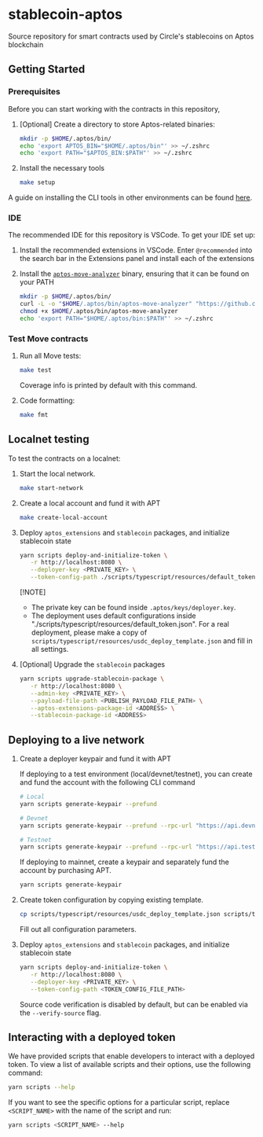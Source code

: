 # stablecoin-aptos

Source repository for smart contracts used by Circle's stablecoins on Aptos blockchain

## Getting Started

### Prerequisites

Before you can start working with the contracts in this repository,

1. [Optional] Create a directory to store Aptos-related binaries:

   ```bash
   mkdir -p $HOME/.aptos/bin/
   echo 'export APTOS_BIN="$HOME/.aptos/bin"' >> ~/.zshrc
   echo 'export PATH="$APTOS_BIN:$PATH"' >> ~/.zshrc
   ```

2. Install the necessary tools

   ```bash
   make setup
   ```

A guide on installing the CLI tools in other environments can be found [here](https://aptos.dev/en/build/cli).

### IDE

The recommended IDE for this repository is VSCode. To get your IDE set up:

1. Install the recommended extensions in VSCode. Enter `@recommended` into the search bar in the Extensions panel and install each of the extensions
2. Install the [`aptos-move-analyzer`](https://github.com/movebit/aptos-move-analyzer) binary, ensuring that it can be found on your PATH

   ```sh
   mkdir -p $HOME/.aptos/bin/
   curl -L -o "$HOME/.aptos/bin/aptos-move-analyzer" "https://github.com/movebit/aptos-move-analyzer/releases/download/v1.0.0/aptos-move-analyzer-mac-x86_64-v1.0.0"
   chmod +x $HOME/.aptos/bin/aptos-move-analyzer
   echo 'export PATH="$HOME/.aptos/bin:$PATH"' >> ~/.zshrc
   ```

### Test Move contracts

1. Run all Move tests:

   ```bash
   make test
   ```

   Coverage info is printed by default with this command.

2. Code formatting:

   ```bash
   make fmt
   ```

## Localnet testing

To test the contracts on a localnet:

1. Start the local network.

   ```sh
   make start-network
   ```

2. Create a local account and fund it with APT

   ```sh
   make create-local-account
   ```

3. Deploy `aptos_extensions` and `stablecoin` packages, and initialize stablecoin state

   ```sh
   yarn scripts deploy-and-initialize-token \
      -r http://localhost:8080 \
      --deployer-key <PRIVATE_KEY> \
      --token-config-path ./scripts/typescript/resources/default_token.json
   ```

   [!NOTE]

   - The private key can be found inside `.aptos/keys/deployer.key`.
   - The deployment uses default configurations inside "./scripts/typescript/resources/default_token.json". For a real deployment, please make a copy of `scripts/typescript/resources/usdc_deploy_template.json` and fill in all settings.

4. [Optional] Upgrade the `stablecoin` packages

   ```sh
   yarn scripts upgrade-stablecoin-package \
      -r http://localhost:8080 \
      --admin-key <PRIVATE_KEY> \
      --payload-file-path <PUBLISH_PAYLOAD_FILE_PATH> \
      --aptos-extensions-package-id <ADDRESS> \
      --stablecoin-package-id <ADDRESS>
   ```

## Deploying to a live network

1. Create a deployer keypair and fund it with APT

   If deploying to a test environment (local/devnet/testnet), you can create and fund the account with the following CLI command

   ```sh
   # Local
   yarn scripts generate-keypair --prefund

   # Devnet
   yarn scripts generate-keypair --prefund --rpc-url "https://api.devnet.aptoslabs.com" --faucet-url "https://faucet.devnet.aptoslabs.com"

   # Testnet
   yarn scripts generate-keypair --prefund --rpc-url "https://api.testnet.aptoslabs.com" --faucet-url "https://faucet.testnet.aptoslabs.com"
   ```

   If deploying to mainnet, create a keypair and separately fund the account by purchasing APT.

   ```sh
   yarn scripts generate-keypair
   ```

2. Create token configuration by copying existing template.

   ```sh
   cp scripts/typescript/resources/usdc_deploy_template.json scripts/typescript/resources/<CONFIG_FILE_NAME>
   ```

   Fill out all configuration parameters.

3. Deploy `aptos_extensions` and `stablecoin` packages, and initialize stablecoin state

   ```sh
   yarn scripts deploy-and-initialize-token \
      -r http://localhost:8080 \
      --deployer-key <PRIVATE_KEY> \
      --token-config-path <TOKEN_CONFIG_FILE_PATH>
   ```

   Source code verification is disabled by default, but can be enabled via the `--verify-source` flag.

## Interacting with a deployed token

We have provided scripts that enable developers to interact with a deployed token. To view a list of available scripts and their options, use the following command:

```sh
yarn scripts --help
```

If you want to see the specific options for a particular script, replace `<SCRIPT_NAME>` with the name of the script and run:

```sh
yarn scripts <SCRIPT_NAME> --help
```
